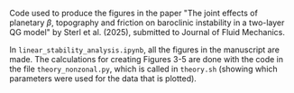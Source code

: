 Code used to produce the figures in the paper "The joint effects of planetary $\beta$, topography and friction on baroclinic instability in a two-layer QG model" by Sterl et al. (2025), submitted to Journal of Fluid Mechanics.

In `linear_stability_analysis.ipynb`, all the figures in the manuscript are made. The calculations for creating Figures 3-5 are done with the code in the file `theory_nonzonal.py`, which is called in `theory.sh` (showing which parameters were used for the data that is plotted).
